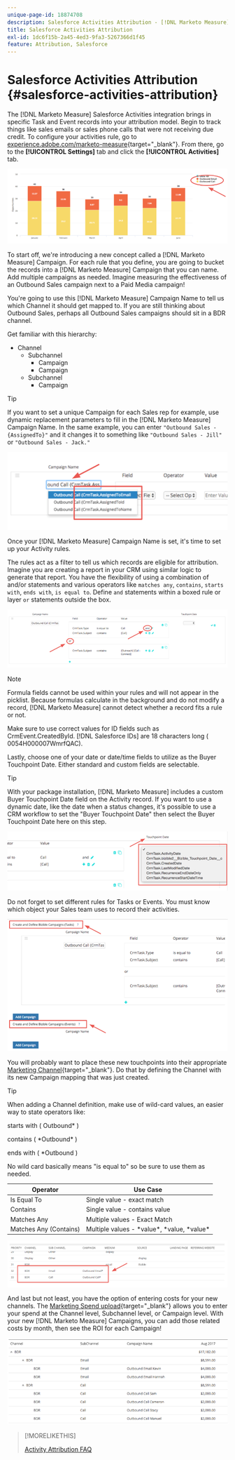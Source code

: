 ```yaml
---
unique-page-id: 18874708
description: Salesforce Activities Attribution - [!DNL Marketo Measure]
title: Salesforce Activities Attribution
exl-id: 1dc6f15b-2a45-4ed3-9fa3-5267366d1f45
feature: Attribution, Salesforce
---
```

# Salesforce Activities Attribution {#salesforce-activities-attribution}

The [!DNL Marketo Measure] Salesforce Activities integration brings in specific Task and Event records into your attribution model. Begin to track things like sales emails or sales phone calls that were not receiving due credit. To configure your activities rule, go to [experience.adobe.com/marketo-measure](https://experience.adobe.com/marketo-measure){target="_blank"}. From there, go to the **[!UICONTROL Settings]** tab and click the **[!UICONTROL Activities]** tab.

![](assets/1.png)

To start off, we're introducing a new concept called a [!DNL Marketo Measure] Campaign. For each rule that you define, you are going to bucket the records into a [!DNL Marketo Measure] Campaign that you can name. Add multiple campaigns as needed. Imagine measuring the effectiveness of an Outbound Sales campaign next to a Paid Media campaign!

You're going to use this [!DNL Marketo Measure] Campaign Name to tell us which Channel it should get mapped to. If you are still thinking about Outbound Sales, perhaps all Outbound Sales campaigns should sit in a BDR channel.

Get familiar with this hierarchy:

* Channel
   * Subchannel
      * Campaign
      * Campaign
   * Subchannel
      * Campaign

>[!TIP]
>
>If you want to set a unique Campaign for each Sales rep for example, use dynamic replacement parameters to fill in the [!DNL Marketo Measure] Campaign Name. In the same example, you can enter `"Outbound Sales - {AssignedTo}"` and it changes it to something like `"Outbound Sales - Jill"` or `"Outbound Sales - Jack."`

![](assets/2.png)

Once your [!DNL Marketo Measure] Campaign Name is set, it's time to set up your Activity rules.

The rules act as a filter to tell us which records are eligible for attribution. Imagine you are creating a report in your CRM using similar logic to generate that report. You have the flexibility of using a combination of and/or statements and various operators like `matches any`, `contains`, `starts with`, `ends with`, `is equal to`. Define `and` statements within a boxed rule or layer `or` statements outside the box.

![](assets/3.png)

>[!NOTE]
>
>Formula fields cannot be used within your rules and will not appear in the picklist. Because formulas calculate in the background and do not modify a record, [!DNL Marketo Measure] cannot detect whether a record fits a rule or not.
>
>Make sure to use correct values for ID fields such as CrmEvent.CreatedById. [!DNL Salesforce IDs] are 18 characters long ( 0054H000007WmrfQAC).

Lastly, choose one of your date or date/time fields to utilize as the Buyer Touchpoint Date. Either standard and custom fields are selectable.

>[!TIP]
>
>With your package installation, [!DNL Marketo Measure] includes a custom Buyer Touchpoint Date field on the Activity record. If you want to use a dynamic date, like the date when a status changes, it's possible to use a CRM workflow to set the "Buyer Touchpoint Date" then select the Buyer Touchpoint Date here on this step.

![](assets/4.png)

Do not forget to set different rules for Tasks or Events. You must know which object your Sales team uses to record their activities.

![](assets/5.png)

You will probably want to place these new touchpoints into their appropriate [Marketing Channel](https://experience.adobe.com/#/marketo-measure/MyAccount/Business?busView=false&id=10#/!/MyAccount/Business/Account.Settings.SettingsHome?tab=Channels.Online%20Channels){target="_blank"}. Do that by defining the Channel with its new Campaign mapping that was just created.

>[!TIP]
>
>When adding a Channel definition, make use of wild-card values, an easier way to state operators like:
>
>starts with ( Outbound&#42; )
>
>contains ( &#42;Outbound&#42; )
>
>ends with ( &#42;Outbound )
>
>No wild card basically means "is equal to" so be sure to use them as needed.

| **Operator** | **Use Case** |
|---|---|
| Is Equal To | Single value - exact match |
| Contains | Single value - contains value |
| Matches Any | Multiple values - Exact Match |
| Matches Any (Contains) | Multiple values - &#42;value&#42;, &#42;value, &#42;value&#42; |

![](assets/6.png)

And last but not least, you have the option of entering costs for your new channels. The [Marketing Spend upload](https://experience.adobe.com/#/marketo-measure/MyAccount/Business?busView=false&id=10#/!/MyAccount/Business/Account.Settings.SettingsHome?tab=Reporting.Marketing%20Spend){target="_blank"} allows you to enter your spend at the Channel level, Subchannel level, or Campaign level. With your new [!DNL Marketo Measure] Campaigns, you can add those related costs by month, then see the ROI for each Campaign!

![](assets/7.png)

>[!MORELIKETHIS]
>
>[Activity Attribution FAQ](/help/advanced-marketo-measure-features/activities-attribution/activities-attribution-faq.md)
